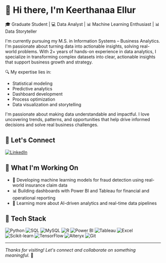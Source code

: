 # 👋 Hi there, I'm Keerthanaa Ellur

🎓 Graduate Student | 💻 Data Analyst | 📊 Machine Learning Enthusiast | 📊 Data Storyteller  

I'm currently pursuing my M.S. in Information Systems – Business Analytics. I'm passionate about turning data into actionable insights, solving real-world problems. With 2+ years of hands-on experience in data analytics, I specialize in transforming complex datasets into clear, actionable insights that support business growth and strategy. 

🔍 My expertise lies in:  
- Statistical modeling  
- Predictive analytics  
- Dashboard development  
- Process optimization  
- Data visualization and storytelling  

I'm passionate about making data understandable and impactful. I love uncovering trends, patterns, and opportunities that help drive informed decisions and solve real business challenges.  

## 🔗 Let's Connect

[![LinkedIn](https://img.shields.io/badge/LinkedIn-blue?logo=linkedin&logoColor=white)](https://www.linkedin.com/in/keerthanaa-ellur)  

## 💼 What I'm Working On

- 🤖 Developing machine learning models for fraud detection using real-world insurance claim data  
- 📊 Building dashboards with Power BI and Tableau for financial and operational reporting  
- 🧠 Learning more about AI-driven analytics and real-time data pipelines  

## 🧰 Tech Stack

![Python](https://img.shields.io/badge/Python-3776AB?logo=python&logoColor=white)
![SQL](https://img.shields.io/badge/SQL-003B57?logo=postgresql&logoColor=white)
![MySQL](https://img.shields.io/badge/MySQL-00758F?logo=mysql&logoColor=white)
![R](https://img.shields.io/badge/R-276DC3?logo=r&logoColor=white)
![Power BI](https://img.shields.io/badge/Power%20BI-F2C811?logo=powerbi&logoColor=black)
![Tableau](https://img.shields.io/badge/Tableau-E97627?logo=tableau&logoColor=white)
![Excel](https://img.shields.io/badge/Excel-217346?logo=microsoft-excel&logoColor=white)
![Scikit-learn](https://img.shields.io/badge/Scikit--learn-F7931E?logo=scikit-learn&logoColor=white)
![TensorFlow](https://img.shields.io/badge/TensorFlow-FF6F00?logo=tensorflow&logoColor=white)
![Alteryx](https://img.shields.io/badge/Alteryx-0055C2?logo=alteryx&logoColor=white)
![Git](https://img.shields.io/badge/Git-F05032?logo=git&logoColor=white)

---

*Thanks for visiting! Let's connect and collaborate on something meaningful.* 🚀
